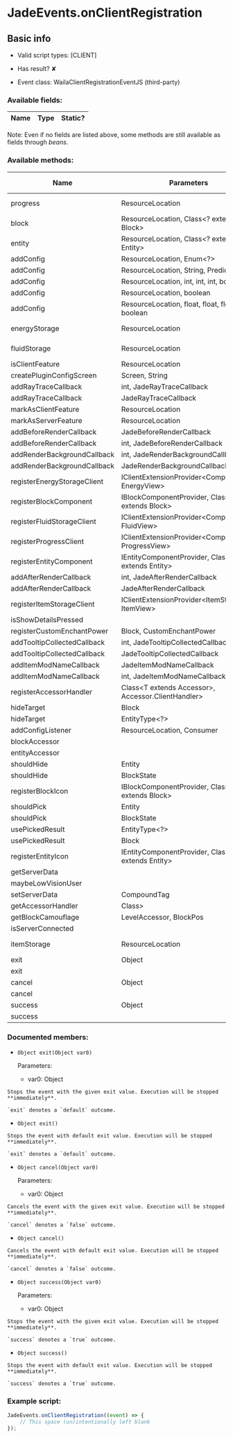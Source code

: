 # JadeEvents.onClientRegistration

## Basic info

- Valid script types: [CLIENT]

- Has result? ✘

- Event class: WailaClientRegistrationEventJS (third-party)

### Available fields:

| Name | Type | Static? |
| ---- | ---- | ------- |

Note: Even if no fields are listed above, some methods are still available as fields through *beans*.

### Available methods:

| Name | Parameters | Return type | Static? |
| ---- | ---------- | ----------- | ------- |
| progress | ResourceLocation |  | ClientExtensionProviderBuilder<CompoundTag, ProgressView> | ✘ |
| block | ResourceLocation, Class<? extends Block> |  | BlockComponentProviderBuilder | ✘ |
| entity | ResourceLocation, Class<? extends Entity> |  | EntityComponentProviderBuilder | ✘ |
| addConfig | ResourceLocation, Enum<?> |  | void | ✘ |
| addConfig | ResourceLocation, String, Predicate<String> |  | void | ✘ |
| addConfig | ResourceLocation, int, int, int, boolean |  | void | ✘ |
| addConfig | ResourceLocation, boolean |  | void | ✘ |
| addConfig | ResourceLocation, float, float, float, boolean |  | void | ✘ |
| energyStorage | ResourceLocation |  | ClientExtensionProviderBuilder<CompoundTag, EnergyView> | ✘ |
| fluidStorage | ResourceLocation |  | ClientExtensionProviderBuilder<CompoundTag, FluidView> | ✘ |
| isClientFeature | ResourceLocation |  | boolean | ✘ |
| createPluginConfigScreen | Screen, String |  | Screen | ✘ |
| addRayTraceCallback | int, JadeRayTraceCallback |  | void | ✘ |
| addRayTraceCallback | JadeRayTraceCallback |  | void | ✘ |
| markAsClientFeature | ResourceLocation |  | void | ✘ |
| markAsServerFeature | ResourceLocation |  | void | ✘ |
| addBeforeRenderCallback | JadeBeforeRenderCallback |  | void | ✘ |
| addBeforeRenderCallback | int, JadeBeforeRenderCallback |  | void | ✘ |
| addRenderBackgroundCallback | int, JadeRenderBackgroundCallback |  | void | ✘ |
| addRenderBackgroundCallback | JadeRenderBackgroundCallback |  | void | ✘ |
| registerEnergyStorageClient | IClientExtensionProvider<CompoundTag, EnergyView> |  | void | ✘ |
| registerBlockComponent | IBlockComponentProvider, Class<? extends Block> |  | void | ✘ |
| registerFluidStorageClient | IClientExtensionProvider<CompoundTag, FluidView> |  | void | ✘ |
| registerProgressClient | IClientExtensionProvider<CompoundTag, ProgressView> |  | void | ✘ |
| registerEntityComponent | IEntityComponentProvider, Class<? extends Entity> |  | void | ✘ |
| addAfterRenderCallback | int, JadeAfterRenderCallback |  | void | ✘ |
| addAfterRenderCallback | JadeAfterRenderCallback |  | void | ✘ |
| registerItemStorageClient | IClientExtensionProvider<ItemStack, ItemView> |  | void | ✘ |
| isShowDetailsPressed |  |  | boolean | ✘ |
| registerCustomEnchantPower | Block, CustomEnchantPower |  | void | ✘ |
| addTooltipCollectedCallback | int, JadeTooltipCollectedCallback |  | void | ✘ |
| addTooltipCollectedCallback | JadeTooltipCollectedCallback |  | void | ✘ |
| addItemModNameCallback | JadeItemModNameCallback |  | void | ✘ |
| addItemModNameCallback | int, JadeItemModNameCallback |  | void | ✘ |
| registerAccessorHandler | Class<T extends Accessor<?>>, Accessor.ClientHandler<T extends Accessor<?>> |  | void | ✘ |
| hideTarget | Block |  | void | ✘ |
| hideTarget | EntityType<?> |  | void | ✘ |
| addConfigListener | ResourceLocation, Consumer<ResourceLocation> |  | void | ✘ |
| blockAccessor |  |  | Builder | ✘ |
| entityAccessor |  |  | Builder | ✘ |
| shouldHide | Entity |  | boolean | ✘ |
| shouldHide | BlockState |  | boolean | ✘ |
| registerBlockIcon | IBlockComponentProvider, Class<? extends Block> |  | void | ✘ |
| shouldPick | Entity |  | boolean | ✘ |
| shouldPick | BlockState |  | boolean | ✘ |
| usePickedResult | EntityType<?> |  | void | ✘ |
| usePickedResult | Block |  | void | ✘ |
| registerEntityIcon | IEntityComponentProvider, Class<? extends Entity> |  | void | ✘ |
| getServerData |  |  | CompoundTag | ✘ |
| maybeLowVisionUser |  |  | boolean | ✘ |
| setServerData | CompoundTag |  | void | ✘ |
| getAccessorHandler | Class<? extends Accessor<?>> |  | Accessor.ClientHandler<Accessor<?>> | ✘ |
| getBlockCamouflage | LevelAccessor, BlockPos |  | ItemStack | ✘ |
| isServerConnected |  |  | boolean | ✘ |
| itemStorage | ResourceLocation |  | ClientExtensionProviderBuilder<ItemStack, ItemView> | ✘ |
| exit | Object |  | Object | ✘ |
| exit |  |  | Object | ✘ |
| cancel | Object |  | Object | ✘ |
| cancel |  |  | Object | ✘ |
| success | Object |  | Object | ✘ |
| success |  |  | Object | ✘ |


### Documented members:

- `Object exit(Object var0)`

  Parameters:
  - var0: Object

```
Stops the event with the given exit value. Execution will be stopped **immediately**.

`exit` denotes a `default` outcome.
```

- `Object exit()`
```
Stops the event with default exit value. Execution will be stopped **immediately**.

`exit` denotes a `default` outcome.
```

- `Object cancel(Object var0)`

  Parameters:
  - var0: Object

```
Cancels the event with the given exit value. Execution will be stopped **immediately**.

`cancel` denotes a `false` outcome.
```

- `Object cancel()`
```
Cancels the event with default exit value. Execution will be stopped **immediately**.

`cancel` denotes a `false` outcome.
```

- `Object success(Object var0)`

  Parameters:
  - var0: Object

```
Stops the event with the given exit value. Execution will be stopped **immediately**.

`success` denotes a `true` outcome.
```

- `Object success()`
```
Stops the event with default exit value. Execution will be stopped **immediately**.

`success` denotes a `true` outcome.
```



### Example script:

```js
JadeEvents.onClientRegistration((event) => {
	// This space (un)intentionally left blank
});
```

